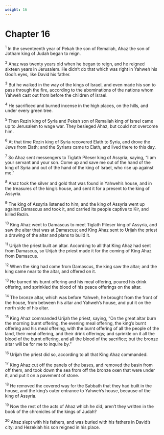 ```yaml
---
weight: 16
---
```


# Chapter 16

<sup>1</sup> In the seventeenth year of Pekah the son of Remaliah, Ahaz the son of Jotham king of Judah began to reign. 

<sup>2</sup> Ahaz was twenty years old when he began to reign, and he reigned sixteen years in Jerusalem. He didn’t do that which was right in Yahweh his God’s eyes, like David his father. 

<sup>3</sup> But he walked in the way of the kings of Israel, and even made his son to pass through the fire, according to the abominations of the nations whom Yahweh cast out from before the children of Israel. 

<sup>4</sup> He sacrificed and burned incense in the high places, on the hills, and under every green tree. 

<sup>5</sup> Then Rezin king of Syria and Pekah son of Remaliah king of Israel came up to Jerusalem to wage war. They besieged Ahaz, but could not overcome him. 

<sup>6</sup> At that time Rezin king of Syria recovered Elath to Syria, and drove the Jews from Elath; and the Syrians came to Elath, and lived there to this day. 

<sup>7</sup> So Ahaz sent messengers to Tiglath Pileser king of Assyria, saying, “I am your servant and your son. Come up and save me out of the hand of the king of Syria and out of the hand of the king of Israel, who rise up against me.” 

<sup>8</sup> Ahaz took the silver and gold that was found in Yahweh’s house, and in the treasures of the king’s house, and sent it for a present to the king of Assyria. 

<sup>9</sup> The king of Assyria listened to him; and the king of Assyria went up against Damascus and took it, and carried its people captive to Kir, and killed Rezin. 

<sup>10</sup> King Ahaz went to Damascus to meet Tiglath Pileser king of Assyria, and saw the altar that was at Damascus; and King Ahaz sent to Urijah the priest a drawing of the altar and plans to build it. 

<sup>11</sup> Urijah the priest built an altar. According to all that King Ahaz had sent from Damascus, so Urijah the priest made it for the coming of King Ahaz from Damascus. 

<sup>12</sup> When the king had come from Damascus, the king saw the altar; and the king came near to the altar, and offered on it. 

<sup>13</sup> He burned his burnt offering and his meal offering, poured his drink offering, and sprinkled the blood of his peace offerings on the altar. 

<sup>14</sup> The bronze altar, which was before Yahweh, he brought from the front of the house, from between his altar and Yahweh’s house, and put it on the north side of his altar. 

<sup>15</sup> King Ahaz commanded Urijah the priest, saying, “On the great altar burn the morning burnt offering, the evening meal offering, the king’s burnt offering and his meal offering, with the burnt offering of all the people of the land, their meal offering, and their drink offerings; and sprinkle on it all the blood of the burnt offering, and all the blood of the sacrifice; but the bronze altar will be for me to inquire by.” 

<sup>16</sup> Urijah the priest did so, according to all that King Ahaz commanded. 

<sup>17</sup> King Ahaz cut off the panels of the bases, and removed the basin from off them, and took down the sea from off the bronze oxen that were under it, and put it on a pavement of stone. 

<sup>18</sup> He removed the covered way for the Sabbath that they had built in the house, and the king’s outer entrance to Yahweh’s house, because of the king of Assyria. 

<sup>19</sup> Now the rest of the acts of Ahaz which he did, aren’t they written in the book of the chronicles of the kings of Judah? 

<sup>20</sup> Ahaz slept with his fathers, and was buried with his fathers in David’s city; and Hezekiah his son reigned in his place. 


